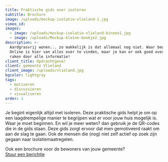 ```yaml
---
title: Praktische gids over isoleren
subtitle: Brochure
image: /uploads/mockup-isolatie-vlieland-1.jpg
vimeo_id:
images:
  - image: /uploads/mockup-isolatie-vlieland-binnen1.jpg
  - image: /uploads/Mockup-kleine-boekje2.jpg
description: >-
  Aardgrasvrij wonen... zo makkelijk is dat allemaal nog niet. Waar begin je?
  Online is hier van alles over te vinden, maar je kan er ook goed overspoelt
  raken door alle informatie!
client_title: Opdrachtgever
client: gemeente Vlieland
client_image: /uploads/vlieland.jpg
bgcolor: lightgray
tags:
  - motiveren
  - discussieren
  - visualiseren
order: 1
---
```


Je begint eigenlijk altijd met isoleren. Deze praktische gids helpt je om op een laagdrempelige manier te begrijpen wat er voor jouw huis mogelijk is. Waar je moet beginnen. En wil je meer weten? dan gebruik je de QR-codes die in de gids staan. Deze gids zorgt ervoor dat men gemotiveerd raakt om aan de slag te gaan. Ook de mensen die (nog) niet zelf actief op zoek zijn gegaan naar isolatiemaatregelen.

Ook een brochure voor de bewoners van jouw gemeente?&nbsp;<br>[Stuur een berichtje](mailto:info@frisseplannen.nl?subject=Praktische%20gids%20over%20isoleren&amp;body=Beste%20Carli%2C%0AWij%20hebben%20interesse%20in%20een%20gids%20over%20isoleren%20voor%20onze%20gemeente...)<br>&nbsp;
